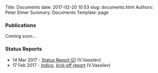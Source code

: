 Title: Documents
date: 2017-02-20 10:53
slug: documents.html
Authors: Peter Elmer
Summary: Documents
Template: page

### Publications

Coming soon...

### Status Reports

  * 14 Mar 2017 - [Status Report Q1](content/downloads/20170314-ipcc-princeton-status-report-Q1.pdf) (V.Vassilev)
  * 17 Feb 2017 - [Indico](https://indico.cern.ch/event/612658/), [kick-off report](https://ipcc-root.github.io/downloads/20170217-ipcc-princeton.pdf) (V.Vassilev)
